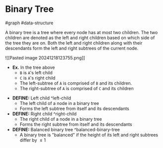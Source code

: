 # Binary Tree
#graph #data-structure 

A binary tree is a tree where every node has at most two children. The two children are denoted as the left and right children based on which side of the tree they are on. Both the left and right children along with their descendants form the left and right subtrees of the current node.

![[Pasted image 20241218123755.png]]
- **Ex.** In the tree above
	- `B` is `A`'s left child
	- `C` is `A`'s right child
	- The left-subtree of `A` is comprised of `B` and its children.
	- The right-subtree of `A` is comprised of `C` and its children

<tab></tab>

- **DEFINE:** Left child ^left-child
	- The left child of a node in a binary tree
	- Forms the left subtree from itself and its descendants
- **DEFINE:** Right child ^right-child
	- The right child of a node in a binary tree
	- Forms the right subtree from itself and its descendants
- **DEFINE:** Balanced binary tree ^balanced-binary-tree
	- A binary tree is "balanced" if the height of its left and right subtrees differ by $\leq 1$ 